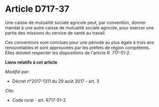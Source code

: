 # Article D717-37

Une caisse de mutualité sociale agricole peut, par convention, donner mandat à une autre caisse de mutualité sociale
agricole, pour exercer une partie des missions du service de santé au travail.

Ces conventions sont conclues pour une période au plus égale à trois ans renouvelables et sont approuvées par les préfets de
région compétents. Elles doivent respecter les dispositions de l'article R. 717-51-2.

**Liens relatifs à cet article**

_Modifié par_:

  - Décret n°2017-1311 du 29 août 2017 - art. 3

_Cite_:

  - Code rural - art. R717-51-2
